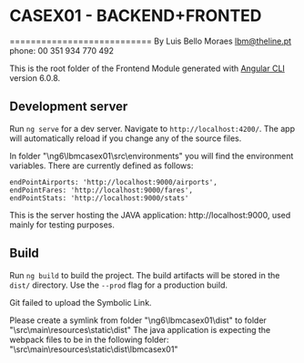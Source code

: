 

# CASEX01 - BACKEND+FRONTED
===========================
By Luis Bello Moraes
lbm@theline.pt
phone: 00 351 934 770 492


This is the root folder of the Frontend Module generated with [Angular CLI](https://github.com/angular/angular-cli) version 6.0.8.

## Development server

Run `ng serve` for a dev server. Navigate to `http://localhost:4200/`. The app will automatically reload if you change any of the source files.

In folder "\ng6\lbmcasex01\src\environments" you will find the environment variables. There are currently defined as follows:

    endPointAirports: 'http://localhost:9000/airports',
    endPointFares: 'http://localhost:9000/fares',
    endPointStats: 'http://localhost:9000/stats'

This is the server hosting the JAVA application: http://localhost:9000, used mainly for testing purposes.


## Build

Run `ng build` to build the project. The build artifacts will be stored in the `dist/` directory. Use the `--prod` flag for a production build.

Git failed to upload the Symbolic Link.

Please create a symlink  from folder "\ng6\lbmcasex01\dist" to folder "\src\main\resources\static\dist"
The java application is expecting the webpack files to be in the following folder: "\src\main\resources\static\dist\lbmcasex01"